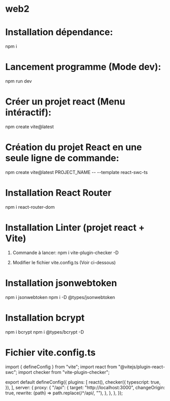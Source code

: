 # web2

# Installation dépendance:
npm i

# Lancement programme (Mode dev):
npm run dev

# Créer un projet react (Menu intéractif):
npm create vite@latest

# Création du projet React en une seule ligne de commande:
npm create vite@latest PROJECT_NAME -- --template react-swc-ts

# Installation React Router
npm i react-router-dom

# Installation Linter (projet react + Vite)
1) Commande à lancer:
npm i vite-plugin-checker -D

2) Modifier le fichier vite.config.ts (Voir ci-dessous)

# Installation jsonwebtoken
npm i jsonwebtoken
npm i -D @types/jsonwebtoken

# Installation bcrypt
npm i bcrypt 
npm i @types/bcrypt -D


# Fichier vite.config.ts
import { defineConfig } from "vite";
import react from "@vitejs/plugin-react-swc";
import checker from "vite-plugin-checker";

export default defineConfig({
  plugins: [
    react(),
    checker({
      typescript: true,
    }),
  ],
  server: {
    proxy: {
      "/api": {
        target: "http://localhost:3000",
        changeOrigin: true,
        rewrite: (path) => path.replace(/^\/api/, ""),
      },
    },
  },
});

